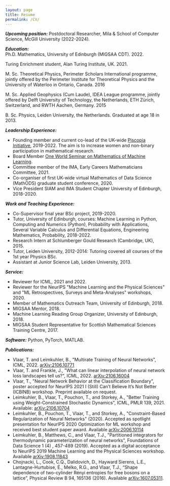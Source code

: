 ```yaml
---
layout: page
title: Resume
permalink: /CV/
---
```


***Upcoming position:*** Postdoctoral Researcher, Mila & School of Computer Science, McGill University (2022-2024).

***Education:*** <br>
Ph.D. Mathematics, University of Edinburgh (MIGSAA CDT). 2022.

Turing Enrichment student, Alan Turing Institute, UK. 2021.

M. Sc. Theoretical Physics, Perimeter Scholars International programme, jointly offered by the Perimeter Institute for Theoretical Physics and the University of Waterloo in Ontario, Canada. 2016

M. Sc. Applied Geophysics (Cum Laude), IDEA League programme, jointly offered by Delft University of Technology, the Netherlands, ETH Zürich, Switzerland, and RWTH Aachen, Germany. 2015

B. Sc. Physics, Leiden University, the Netherlands. Graduated at age 18 in 2013. <br>
<!---Extracurricular courses in Complex Analysis, PDEs, and Dynamical Systems.-->


***Leadership Experience:***
- Founding member and current co-lead of the UK-wide [Piscopia Initiative]({{TiffanyVlaar.github.io}}/jekyll/update/2020/09/10/PiscopiaInitiative.html), 2019-2022. The aim is to increase women and non-binary participation in mathematical research. 
- Board Member [One World Seminar on Mathematics of Machine Learning](https://www.oneworldml.org).
- Committee member of the IMA, Early Careers Mathematicians Committee, 2021.
- Co-organiser of first UK-wide virtual Mathematics of Data Science (MathODS) graduate student conference, 2020.
- Vice President SIAM and IMA Student Chapter University of Edinburgh, 2018-2020.

***Work and Teaching Experience:***
- Co-Supervisor final year BSc project, 2019-2020.
- Tutor, University of Edinburgh, courses: Machine Learning in Python, Computing and Numerics (Python), Probability with Applications, Several Variable Calculus and Differential Equations, Engineering Mathematics, Probability, 2018-2022.
- Research Intern at Schlumberger Gould Research (Cambridge, UK), 2015.
- Tutor, Leiden University, 2012-2014: Tutoring covered all courses of the 1st year Physics BSc.
- Assistant at Junior Science Lab, Leiden University, 2013.

***Service:***
- Reviewer for ICML, 2021 and 2022.
- Reviewer for the NeurIPS "Machine Learning and the Physical Sciences" and "ML Retrospectives, Surveys and Meta-Analyses" workshops, 2020.
- Member of Mathematics Outreach Team, University of Edinburgh, 2018.
- MIGSAA Mentor, 2018.
- Machine Learning Reading Group Organizer, University of Edinburgh, 2018.
- MIGSAA Student Representative for Scottish Mathematical Sciences Training Centre, 2017.

***Software:***
Python, PyTorch, MATLAB.

***Publications:***
- Vlaar, T. and Leimkuhler, B., "Multirate Training of Neural Networks", ICML, 2022. [arXiv:2106.10771](https://arxiv.org/abs/2106.10771)
- Vlaar, T. and Frankle, J., "What can linear interpolation of neural network loss landscapes tell us?", ICML, 2022. [arXiv:2106.16004](https://arxiv.org/abs/2106.16004)
- Vlaar, T., "Neural Network Behavior at the Classification Boundary", poster accepted for NeurIPS 2021 I (Still) Can’t Believe It’s Not Better (ICBINB) workshop. Preprint available on request.
- Leimkuhler, B., Vlaar, T., Pouchon, T., and Storkey, A., "Better Training using Weight-Constrained Stochastic Dynamics", ICML, PMLR 139, 2021. Available: [arXiv:2106.10704](https://arxiv.org/abs/2106.10704)
- Leimkuhler, B., Pouchon, T., Vlaar, T., and Storkey, A., "Constraint-Based Regularization of Neural Networks" (2020). Accepted as spotlight presentation for NeurIPS 2020 Optimization for ML workshop and received best student paper award. Available [arXiv:2006.10114](https://arxiv.org/abs/2006.10114)
- Leimkuhler, B., Matthews, C., and Vlaar, T.J., "Partitioned integrators for thermodynamic parameterization of neural networks", Foundations of Data Science 1 (4) , 457-489 (2019). Accepted as a digital acceptance to NeurIPS 2019 Machine Learning and the Physical Sciences workshop. Available [arXiv:1908.11843](https://arxiv.org/abs/1908.11843)
- Chojnacki, L., Cook, C.Q., Dalidovich, D., Hayward Sierens, L.E., Lantagne-Hurtubise, É., Melko, R.G., and Vlaar, T.J., “Shape dependence of two-cylinder Rényi entropies for free bosons on a lattice”, Physical Review B 94, 165136 (2016). Available [arXiv:1607.05311](https://arxiv.org/abs/1607.05311). 
